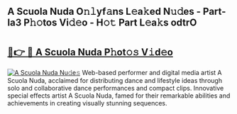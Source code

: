 ## A Scuola Nuda O𝚗𝚕yf𝚊ns L𝚎a𝚔ed N𝚞𝚍es - Part-la3 P𝚑𝚘tos Vi𝚍𝚎o - H𝚘𝚝 Part L𝚎a𝚔s odtrO

# <h2><a href="http://kf5w9v.oniu.top/?m=A+Scuola+Nuda">🔗👉 🔴 A Scuola Nuda P𝚑ot𝚘𝚜 V𝚒d𝚎o</a></h2>

[![A Scuola Nuda Nu𝚍e𝚜](https://i.imgur.com/0qMVB7G.gif)](http://kf5w9v.oniu.top/?m=A+Scuola+Nuda)
Web-based performer and digital media artist A Scuola Nuda, acclaimed for distributing dance and lifestyle ideas through solo and collaborative dance performances and compact clips. Innovative special effects artist A Scuola Nuda, famed for their remarkable abilities and achievements in creating visually stunning sequences.  
